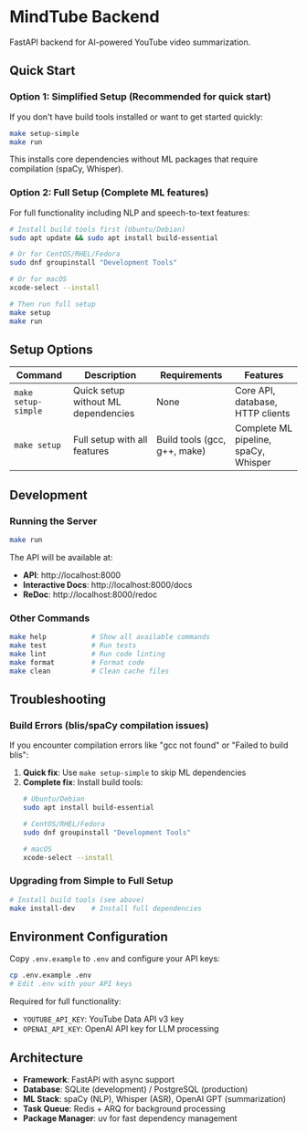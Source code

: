 # MindTube Backend

FastAPI backend for AI-powered YouTube video summarization.

## Quick Start

### Option 1: Simplified Setup (Recommended for quick start)
If you don't have build tools installed or want to get started quickly:

```bash
make setup-simple
make run
```

This installs core dependencies without ML packages that require compilation (spaCy, Whisper).

### Option 2: Full Setup (Complete ML features)
For full functionality including NLP and speech-to-text features:

```bash
# Install build tools first (Ubuntu/Debian)
sudo apt update && sudo apt install build-essential

# Or for CentOS/RHEL/Fedora
sudo dnf groupinstall "Development Tools"

# Or for macOS
xcode-select --install

# Then run full setup
make setup
make run
```

## Setup Options

| Command | Description | Requirements | Features |
|---------|-------------|--------------|----------|
| `make setup-simple` | Quick setup without ML dependencies | None | Core API, database, HTTP clients |
| `make setup` | Full setup with all features | Build tools (gcc, g++, make) | Complete ML pipeline, spaCy, Whisper |

## Development

### Running the Server
```bash
make run
```

The API will be available at:
- **API**: http://localhost:8000
- **Interactive Docs**: http://localhost:8000/docs
- **ReDoc**: http://localhost:8000/redoc

### Other Commands
```bash
make help           # Show all available commands
make test           # Run tests
make lint           # Run code linting
make format         # Format code
make clean          # Clean cache files
```

## Troubleshooting

### Build Errors (blis/spaCy compilation issues)
If you encounter compilation errors like "gcc not found" or "Failed to build blis":

1. **Quick fix**: Use `make setup-simple` to skip ML dependencies
2. **Complete fix**: Install build tools:
   ```bash
   # Ubuntu/Debian
   sudo apt install build-essential
   
   # CentOS/RHEL/Fedora
   sudo dnf groupinstall "Development Tools"
   
   # macOS
   xcode-select --install
   ```

### Upgrading from Simple to Full Setup
```bash
# Install build tools (see above)
make install-dev    # Install full dependencies
```

## Environment Configuration

Copy `.env.example` to `.env` and configure your API keys:

```bash
cp .env.example .env
# Edit .env with your API keys
```

Required for full functionality:
- `YOUTUBE_API_KEY`: YouTube Data API v3 key
- `OPENAI_API_KEY`: OpenAI API key for LLM processing

## Architecture

- **Framework**: FastAPI with async support
- **Database**: SQLite (development) / PostgreSQL (production)
- **ML Stack**: spaCy (NLP), Whisper (ASR), OpenAI GPT (summarization)
- **Task Queue**: Redis + ARQ for background processing
- **Package Manager**: uv for fast dependency management